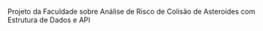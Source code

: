Projeto da Faculdade sobre Análise de Risco de Colisão de Asteroides com Estrutura de Dados e API

  
